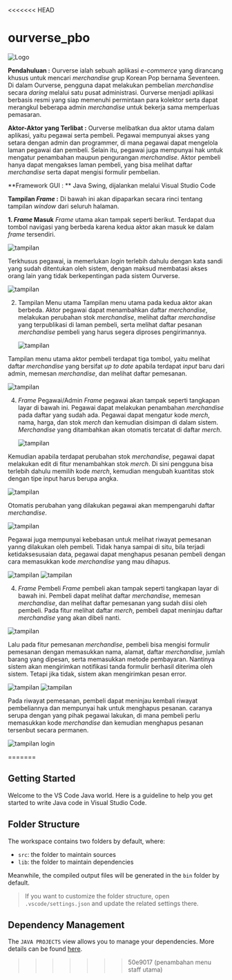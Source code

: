 <<<<<<< HEAD
# ourverse_pbo

![Logo](OurLogo.png)


**Pendahuluan :**
Ourverse ialah sebuah aplikasi _e-commerce_ yang dirancang khusus untuk mencari _merchandise_ grup Korean Pop bernama Seventeen. Di dalam Ourverse, pengguna dapat melakukan pembelian _merchandise_ secara _daring_ melalui satu pusat administrasi. Ourverse menjadi aplikasi berbasis resmi yang siap memenuhi permintaan para kolektor serta dapat merangkul beberapa admin _merchandise_ untuk bekerja sama memperluas pemasaran.

**Aktor-Aktor yang Terlibat :**
Ourverse melibatkan dua aktor utama dalam aplikasi, yaitu pegawai serta pembeli. Pegawai mempunyai akses yang setara dengan admin dan programmer, di mana pegawai dapat mengelola laman pegawai dan pembeli. Selain itu, pegawai juga mempunyai hak untuk mengatur penambahan maupun pengurangan _merchandise_. Aktor pembeli hanya dapat mengakses laman pembeli, yang bisa melihat daftar _merchandise_ serta dapat mengisi formulir pembelian.  

**Framework GUI : **
Java Swing, dijalankan melalui Visual Studio Code

**Tampilan _Frame_ :**
Di bawah ini akan dipaparkan secara rinci tentang tampilan _window_ dari seluruh halaman. 

**1. _Frame_ Masuk**
_Frame_ utama akan tampak seperti berikut. Terdapat dua tombol navigasi yang berbeda karena kedua aktor akan masuk ke dalam _frame_ tersendiri.
   
   ![tampilan](Ourverse_Menu/ourverse_login.png)

Terkhusus pegawai, ia memerlukan _login_ terlebih dahulu dengan kata sandi yang sudah ditentukan oleh sistem, dengan maksud membatasi akses orang lain yang tidak berkepentingan pada sistem Ourverse.

   ![tampilan](Ourverse_Menu/ourverse_masuk_pegawai.png)


2. Tampilan Menu utama
Tampilan menu utama pada kedua aktor akan berbeda. Aktor pegawai dapat menambahkan daftar _merchandise_, melakukan perubahan stok _merchandise_, melihat daftar _merchandise_ yang terpublikasi di laman pembeli, serta melihat daftar pesanan _merchandise_ pembeli yang harus segera diproses pengirimannya.

   ![tampilan](Ourverse_Menu/ourverse_menu_pegawai.png)

Tampilan menu utama aktor pembeli terdapat tiga tombol, yaitu melihat daftar _merchandise_ yang bersifat _up to date_ apabila terdapat _input_ baru dari admin, memesan _merchandise_, dan melihat daftar pemesanan.

   ![tampilan](Ourverse_Menu/ourverse_menu_pembeli.png)


4. _Frame_ Pegawai/Admin
_Frame_ pegawai akan tampak seperti tangkapan layar di bawah ini. Pegawai dapat melakukan penambahan _merchandise_ pada daftar yang sudah ada. Pegawai dapat mengatur kode _merch_, nama, harga, dan stok _merch_ dan kemudian disimpan di dalam sistem. _Merchandise_ yang ditambahkan akan otomatis tercatat di daftar _merch_.

   ![tampilan](Ourverse_Menu/pegawai_nambah_merchandise.png)

Kemudian apabila terdapat perubahan stok _merchandise_, pegawai dapat melakukan edit di fitur menambahkan stok _merch_. Di sini pengguna bisa terlebih dahulu memilih kode _merch_, kemudian mengubah kuantitas stok dengan tipe input harus berupa angka. 

   ![tampilan](Ourverse_Menu/pegawai_stok_merchandise.png)

Otomatis perubahan yang dilakukan pegawai akan mempengaruhi daftar _merchandise_.

![tampilan](Ourverse_Menu/pegawai_daftar_merchandise.png)

Pegawai juga mempunyai kebebasan untuk melihat riwayat pemesanan yanng dilakukan oleh pembeli. Tidak hanya sampai di situ, bila terjadi ketidaksesusaian data, pegawai dapat menghapus pesanan pembeli dengan cara memasukkan kode _merchandise_ yang mau dihapus. 

![tampilan](Ourverse_Menu/pegawai_riwayat_hapus.png)
![tampilan](Ourverse_Menu/pegawai_setelah_hapus.png)


4. _Frame_ Pembeli
_Frame_ pembeli akan tampak seperti tangkapan layar di bawah ini. Pembeli dapat melihat daftar _merchandise_, memesan _merchandise_, dan melihat daftar pemesanan yang sudah diisi oleh pembeli. Pada fitur melihat daftar _merch_, pembeli dapat meninjau daftar _merchandise_ yang akan dibeli nanti.

![tampilan](Ourverse_Menu/pembeli_daftar.png)

Lalu pada fitur pemesanan _merchandise_, pembeli bisa mengisi formulir pemesanan dengan memasukkan nama, alamat, daftar _merchandise_, jumlah barang yang dipesan, serta memasukkan metode pembayaran. Nantinya sistem akan mengirimkan notifikasi tanda formulir berhasil diterima oleh sistem. Tetapi jika tidak, sistem akan mengirimkan pesan error.

![tampilan](Ourverse_Menu/pembeli_form_pesan.png)
![tampilan](Ourverse_Menu/pembeli_setelah_pesan.png)

Pada riwayat pemesanan, pembeli dapat meninjau kembali riwayat pembeliannya dan mempunyai hak untuk menghapus pesanan. caranya serupa dengan yang pihak pegawai lakukan, di mana pembeli perlu memasukkan kode _merchandise_ dan kemudian menghapus pesanan tersenbut secara permanen.

![tampilan login](Ourverse_Menu/riwayat_riwayat.png)


=======
## Getting Started

Welcome to the VS Code Java world. Here is a guideline to help you get started to write Java code in Visual Studio Code.

## Folder Structure

The workspace contains two folders by default, where:

- `src`: the folder to maintain sources
- `lib`: the folder to maintain dependencies

Meanwhile, the compiled output files will be generated in the `bin` folder by default.

> If you want to customize the folder structure, open `.vscode/settings.json` and update the related settings there.

## Dependency Management

The `JAVA PROJECTS` view allows you to manage your dependencies. More details can be found [here](https://github.com/microsoft/vscode-java-dependency#manage-dependencies).
>>>>>>> 50e9017 (penambahan menu staff utama)
